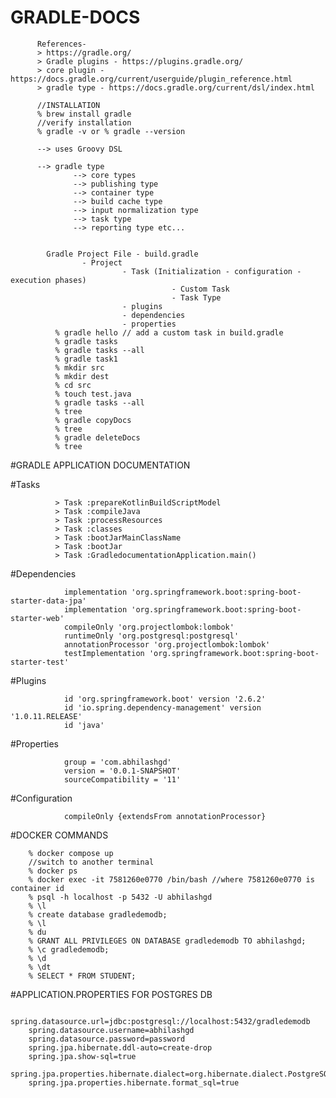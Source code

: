 # GRADLE-DOCS

          References-
          > https://gradle.org/
          > Gradle plugins - https://plugins.gradle.org/
          > core plugin - https://docs.gradle.org/current/userguide/plugin_reference.html
          > gradle type - https://docs.gradle.org/current/dsl/index.html

          //INSTALLATION
          % brew install gradle
          //verify installation
          % gradle -v or % gradle --version
          
          --> uses Groovy DSL
           
          --> gradle type
                  --> core types 
                  --> publishing type
                  --> container type
                  --> build cache type
                  --> input normalization type
                  --> task type
                  --> reporting type etc...
                 
                  
            Gradle Project File - build.gradle
                    - Project
                             - Task (Initialization - configuration - execution phases)
                                        - Custom Task
                                        - Task Type
                             - plugins
                             - dependencies
                             - properties
              % gradle hello // add a custom task in build.gradle
              % gradle tasks
              % gradle tasks --all
              % gradle task1
              % mkdir src
              % mkdir dest
              % cd src 
              % touch test.java
              % gradle tasks --all
              % tree
              % gradle copyDocs
              % tree
              % gradle deleteDocs
              % tree

#GRADLE APPLICATION DOCUMENTATION

#Tasks

              > Task :prepareKotlinBuildScriptModel
              > Task :compileJava
              > Task :processResources
              > Task :classes
              > Task :bootJarMainClassName
              > Task :bootJar
              > Task :GradledocumentationApplication.main()

#Dependencies

                implementation 'org.springframework.boot:spring-boot-starter-data-jpa'
	            implementation 'org.springframework.boot:spring-boot-starter-web'
	            compileOnly 'org.projectlombok:lombok'
	            runtimeOnly 'org.postgresql:postgresql'
	            annotationProcessor 'org.projectlombok:lombok'
	            testImplementation 'org.springframework.boot:spring-boot-starter-test'

#Plugins

                id 'org.springframework.boot' version '2.6.2'
                id 'io.spring.dependency-management' version '1.0.11.RELEASE'
                id 'java'

#Properties

                group = 'com.abhilashgd'
                version = '0.0.1-SNAPSHOT'
                sourceCompatibility = '11'

#Configuration

                compileOnly {extendsFrom annotationProcessor}

#DOCKER COMMANDS

		% docker compose up
		//switch to another terminal
		% docker ps
		% docker exec -it 7581260e0770 /bin/bash //where 7581260e0770 is container id
		% psql -h localhost -p 5432 -U abhilashgd
		% \l
		% create database gradledemodb;
		% \l
		% du
		% GRANT ALL PRIVILEGES ON DATABASE gradledemodb TO abhilashgd;
		% \c gradledemodb;
		% \d
		% \dt
        % SELECT * FROM STUDENT;

#APPLICATION.PROPERTIES FOR POSTGRES DB

		spring.datasource.url=jdbc:postgresql://localhost:5432/gradledemodb
		spring.datasource.username=abhilashgd
		spring.datasource.password=password
		spring.jpa.hibernate.ddl-auto=create-drop
		spring.jpa.show-sql=true
		spring.jpa.properties.hibernate.dialect=org.hibernate.dialect.PostgreSQLDialect
		spring.jpa.properties.hibernate.format_sql=true
		

